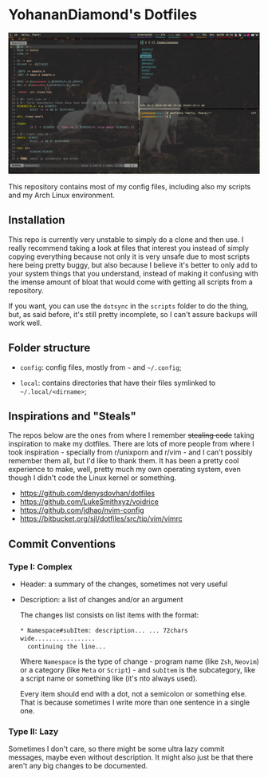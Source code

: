 # YohananDiamond's Dotfiles

![A screenshot of my desktop](img/screenshot.png)

This repository contains most of my config files, including also my
scripts and my Arch Linux environment.

## Installation

This repo is currently very unstable to simply do a clone and then use.
I really recommend taking a look at files that interest you instead of
simply copying everything because not only it is very unsafe due to most
scripts here being pretty buggy, but also because I believe it's better
to only add to your system things that you understand, instead of making
it confusing with the imense amount of bloat that would come with
getting all scripts from a repository.

If you want, you can use the `dotsync` in the `scripts` folder to do the
thing, but, as said before, it's still pretty incomplete, so I can't
assure backups will work well.

## Folder structure

* `config`: config files, mostly from `~` and `~/.config`;

* `local`: contains directories that have their files symlinked to
  `~/.local/<dirname>`;

## Inspirations and "Steals"

The repos below are the ones from where I remember ~~stealing code~~
taking inspiration to make my dotfiles. There are lots of more people
from where I took inspiration - specially from r/unixporn and r/vim -
and I can't possibly remember them all, but I'd like to thank them. It
has been a pretty cool experience to make, well, pretty much my own
operating system, even though I didn't code the Linux kernel or
something.

* https://github.com/denysdovhan/dotfiles
* https://github.com/LukeSmithxyz/voidrice
* https://github.com/jdhao/nvim-config
* https://bitbucket.org/sjl/dotfiles/src/tip/vim/vimrc

## Commit Conventions

### Type I: Complex

* Header: a summary of the changes, sometimes not very useful

* Description: a list of changes and/or an argument

  The changes list consists on list items with the format:

  ```
  * Namespace#subItem: description... ... 72chars wide.................
    continuing the line...
  ```

  Where `Namespace` is the type of change - program name (like `Zsh`,
  `Neovim`) or a category (like `Meta` or `Script`) - and `subItem` is
  the subcategory, like a script name or something like (it's nto always
  used).

  Every item should end with a dot, not a semicolon or something else.
  That is because sometimes I write more than one sentence in a single
  one.

### Type II: Lazy

Sometimes I don't care, so there might be some ultra lazy commit
messages, maybe even without description. It might also just be that
there aren't any big changes to be documented.
